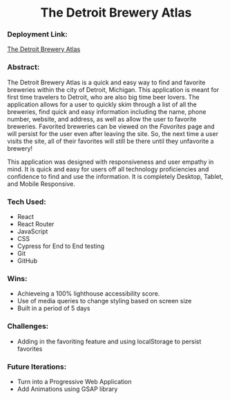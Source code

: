 <h1 align='center'>The Detroit Brewery Atlas</h1>

### Deployment Link: 

[The Detroit Brewery Atlas](the-detroit-brewery-atlas.surge.sh)

### Abstract:

The Detroit Brewery Atlas is a quick and easy way to find and favorite breweries within the city of Detroit, Michigan. This application is meant for first time travelers to Detroit, who are also big time beer lovers. The application allows for a user to quickly skim through a list of all the breweries, find quick and easy information including the name, phone number, website, and address, as well as allow the user to favorite breweries. Favorited breweries can be viewed on the _Favorites_ page and will persist for the user even after leaving the site. So, the next time a user visits the site, all of their favorites will still be there until they unfavorite a brewery!

This application was designed with responsiveness and user empathy in mind. It is quick and easy for users off all technology proficiencies and confidence to find and use the information. It is completely Desktop, Tablet, and Mobile Responsive. 

### Tech Used:

- React
- React Router
- JavaScript
- CSS
- Cypress for End to End testing
- Git
- GitHub

### Wins:

- Achieveing a 100% lighthouse accessibility score.
- Use of media queries to change styling based on screen size
- Built in a period of 5 days

### Challenges:

- Adding in the favoriting feature and using localStorage to persist favorites

### Future Iterations:

- Turn into a Progressive Web Application
- Add Animations using GSAP library
